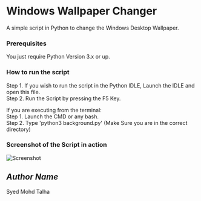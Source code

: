 # Windows Wallpaper Changer

A simple script in Python to change the Windows Desktop Wallpaper.

### Prerequisites
You just require Python Version 3.x or up.

### How to run the script
Step 1. If you wish to run the script in the Python IDLE, Launch the IDLE and open this file. </br>
Step 2. Run the Script by pressing the F5 Key.</br>

If you are executing from the terminal:</br>
Step 1. Launch the CMD or any bash.</br>
Step 2. Type 'python3 background.py' (Make Sure you are in the correct directory)


### Screenshot of the Script in action
<!--Remove the below lines and add yours -->
![Screenshot](https://github.com/symtalha14/Python_and_the_Web/blob/master/Scripts/Miscellaneous/Windows_Wallpaper_Changer/Screenshot%20(101).png?raw=true)

## *Author Name*
Syed Mohd Talha
